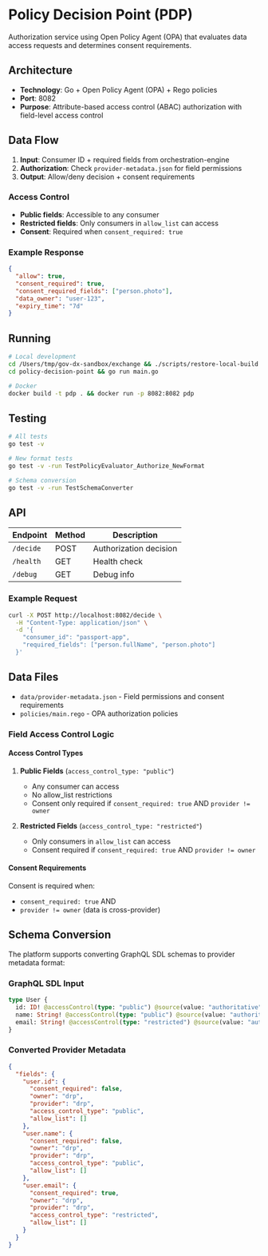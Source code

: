 # Policy Decision Point (PDP)

Authorization service using Open Policy Agent (OPA) that evaluates data access requests and determines consent requirements.

## Architecture

- **Technology**: Go + Open Policy Agent (OPA) + Rego policies
- **Port**: 8082
- **Purpose**: Attribute-based access control (ABAC) authorization with field-level access control

## Data Flow

1. **Input**: Consumer ID + required fields from orchestration-engine
2. **Authorization**: Check `provider-metadata.json` for field permissions
3. **Output**: Allow/deny decision + consent requirements

### Access Control

- **Public fields**: Accessible to any consumer
- **Restricted fields**: Only consumers in `allow_list` can access
- **Consent**: Required when `consent_required: true`

### Example Response
```json
{
  "allow": true,
  "consent_required": true,
  "consent_required_fields": ["person.photo"],
  "data_owner": "user-123",
  "expiry_time": "7d"
}
```

## Running

```bash
# Local development
cd /Users/tmp/gov-dx-sandbox/exchange && ./scripts/restore-local-build.sh
cd policy-decision-point && go run main.go

# Docker
docker build -t pdp . && docker run -p 8082:8082 pdp
```

## Testing

```bash
# All tests
go test -v

# New format tests
go test -v -run TestPolicyEvaluator_Authorize_NewFormat

# Schema conversion
go test -v -run TestSchemaConverter
```

## API

| Endpoint | Method | Description |
|----------|--------|-------------|
| `/decide` | POST | Authorization decision |
| `/health` | GET | Health check |
| `/debug` | GET | Debug info |

### Example Request
```bash
curl -X POST http://localhost:8082/decide \
  -H "Content-Type: application/json" \
  -d '{
    "consumer_id": "passport-app",
    "required_fields": ["person.fullName", "person.photo"]
  }'
```

## Data Files

- `data/provider-metadata.json` - Field permissions and consent requirements
- `policies/main.rego` - OPA authorization policies

### Field Access Control Logic

#### Access Control Types

1. **Public Fields** (`access_control_type: "public"`)
   - Any consumer can access
   - No allow_list restrictions
   - Consent only required if `consent_required: true` AND `provider != owner`

2. **Restricted Fields** (`access_control_type: "restricted"`)
   - Only consumers in `allow_list` can access
   - Consent required if `consent_required: true` AND `provider != owner`

#### Consent Requirements

Consent is required when:
- `consent_required: true` AND
- `provider != owner` (data is cross-provider)

## Schema Conversion

The platform supports converting GraphQL SDL schemas to provider metadata format:

### GraphQL SDL Input
```graphql
type User {
  id: ID! @accessControl(type: "public") @source(value: "authoritative") @isOwner(value: true)
  name: String! @accessControl(type: "public") @source(value: "authoritative") @isOwner(value: true)
  email: String! @accessControl(type: "restricted") @source(value: "authoritative") @isOwner(value: false)
}
```

### Converted Provider Metadata
```json
{
  "fields": {
    "user.id": {
      "consent_required": false,
      "owner": "drp",
      "provider": "drp",
      "access_control_type": "public",
      "allow_list": []
    },
    "user.name": {
      "consent_required": false,
      "owner": "drp",
      "provider": "drp",
      "access_control_type": "public",
      "allow_list": []
    },
    "user.email": {
      "consent_required": true,
      "owner": "drp",
      "provider": "drp",
      "access_control_type": "restricted",
      "allow_list": []
    }
  }
}
```
